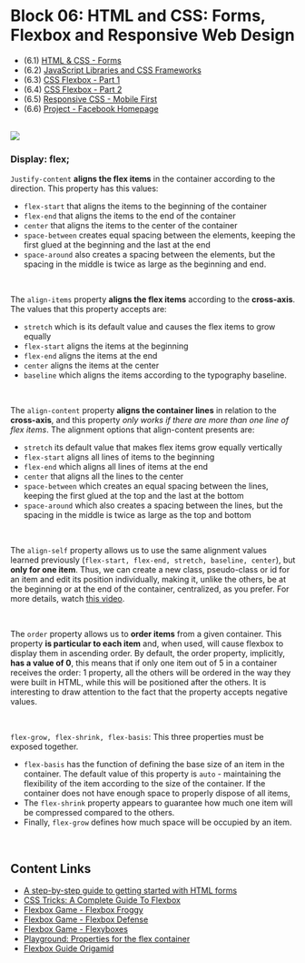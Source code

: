 # Block 06: HTML and CSS: Forms, Flexbox and Responsive Web Design

- (6.1) [HTML & CSS - Forms](https://github.com/LeonarDev/Trybe/tree/main/Exercises/fundamentals/block_06/6.1)
- (6.2) [JavaScript Libraries and CSS Frameworks](https://github.com/LeonarDev/Trybe/tree/main/Exercises/fundamentals/block_06/6.2)
- (6.3) [CSS Flexbox - Part 1](https://github.com/LeonarDev/Trybe/tree/main/Exercises/fundamentals/block_06/6.3)
- (6.4) [CSS Flexbox - Part 2](https://github.com/LeonarDev/Trybe/tree/main/Exercises/fundamentals/block_06/6.4)
- (6.5) [Responsive CSS - Mobile First](https://github.com/LeonarDev/Trybe/tree/main/Exercises/fundamentals/block_06/6.5)
- (6.6) [Project - Facebook Homepage](https://github.com/LeonarDev/Trybe/tree/main/Projects)

<br>

<img src="https://course.betrybe.com//fundamentals/css-flexbox/css-flexbox-part-1/images/css_flexbox_axes.png">

<br>

### Display: flex;

`Justify-content` **aligns the flex items** in the container according to the direction. This property has this values:
- `flex-start` that aligns the items to the beginning of the container 
- `flex-end` that aligns the items to the end of the container
- `center` that aligns the items to the center of the container
- `space-between` creates equal spacing between the elements, keeping the first glued at the beginning and the last at the end
- `space-around` also creates a spacing between the elements, but the spacing in the middle is twice as large as the beginning and end.

<br>

The `align-items` property **aligns the flex items** according to the **cross-axis**. The values that this property accepts are:
- `stretch` which is its default value and causes the flex items to grow equally
- `flex-start` aligns the items at the beginning
- `flex-end` aligns the items at the end
- `center` aligns the items at the center
- `baseline` which aligns the items according to the typography baseline.

<br>

The `align-content` property **aligns the container lines** in relation to the **cross-axis**, and this property *only works if there are more than one line of flex items*. The alignment options that align-content presents are:
- `stretch` its default value that makes flex items grow equally vertically
- `flex-start` aligns all lines of items to the beginning
- `flex-end` which aligns all lines of items at the end 
- `center` that aligns all the lines to the center
- `space-between` which creates an equal spacing between the lines, keeping the first glued at the top and the last at the bottom
- `space-around` which also creates a spacing between the lines, but the spacing in the middle is twice as large as the top and bottom

<br>

The `align-self` property allows us to use the same alignment values learned previously (`flex-start, flex-end, stretch, baseline, center`), but **only for one item**. Thus, we can create a new class, pseudo-class or id for an item and edit its position individually, making it, unlike the others, be at the beginning or at the end of the container, centralized, as you prefer.
For more details, watch [this video](https://www.linkedin.com/learning/responsive-layout/aligning-individual-flex-items).

<br>

The `order` property allows us to **order items** from a given container. This property **is particular to each item** and, when used, will cause flexbox to display them in ascending order.
By default, the order property, implicitly, **has a value of 0**, this means that if only one item out of 5 in a container receives the order: 1 property, all the others will be ordered in the way they were built in HTML, while this will be positioned after the others.
It is interesting to draw attention to the fact that the property accepts negative values.

<br>

`flex-grow, flex-shrink, flex-basis`: This three properties must be exposed together. 
- `flex-basis` has the function of defining the base size of an item in the container. The default value of this property is `auto` - maintaining the flexibility of the item according to the size of the container.
If the container does not have enough space to properly dispose of all items, 
- The `flex-shrink` property appears to guarantee how much one item will be compressed compared to the others.
- Finally, ``flex-grow`` defines how much space will be occupied by an item.

<br>



## Content Links

- [A step-by-step guide to getting started with HTML forms](https://www.freecodecamp.org/news/a-step-by-step-guide-to-getting-started-with-html-forms-7f77ae4522b5/)
- [CSS Tricks: A Complete Guide To Flexbox](https://css-tricks.com/snippets/css/a-guide-to-flexbox/)
- [Flexbox Game - Flexbox Froggy](https://flexboxfroggy.com/)
- [Flexbox Game - Flexbox Defense ](http://www.flexboxdefense.com/)
- [Flexbox Game - Flexyboxes](https://the-echoplex.net/flexyboxes/)
- [Playground: Properties for the flex container](https://codepen.io/enxaneta/full/adLPwv)
- [Flexbox Guide Origamid](https://origamid.com/projetos/flexbox-guia-completo/)
